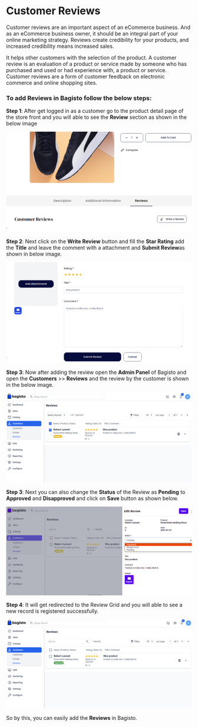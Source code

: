 # Customer Reviews

Customer reviews are an important aspect of an eCommerce business. And as an eCommerce business owner, it should be an integral part of your online marketing strategy. Reviews create credibility for your products, and increased credibility means increased sales.

It helps other customers with the selection of the product. A customer review is an evaluation of a product or service made by someone who has purchased and used or had experience with, a product or service. Customer reviews are a form of customer feedback on electronic commerce and online shopping sites. 

### To add Reviews in Bagisto follow the below steps:

**Step 1**: After get logged in as a customer go to the product detail page of the store front and you will able to see the **Review** section as shown in the below image

 ![Review](../../assets/2.3.0/images/customer/review.png)

**Step 2**: Next click on the **Write Review** button and fill the **Star Rating** add the **Title** and leave the comment with a attachment and **Submit Review**as shown in below image.

 ![Rating](../../assets/2.3.0/images/customer/rating.png)

 **Step 3**: Now after adding the review open the **Admin Panel** of Bagisto and open the **Customers** >> **Reviews** and the review by the customer is shown in the below image.

  ![Admin Review](../../assets/2.3.0/images/customer/adminReview.png)

**Step 3**: Next you can also change the **Status** of the Review as **Pending** to **Approved** and **Disapproved** and click on **Save** button as shown below.

![Review Status](../../assets/2.3.0/images/customer/reviewStatus.png)

**Step 4**: It will get redirected to the Review Grid and you will able to see a new record is registered successfully.

![output](../../assets/2.3.0/images/customer/output.png)

So by this, you can easily add the **Reviews** in Bagisto.
